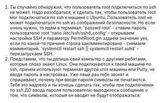 1. Ты случайно обнаружил, что пользователь root подключиться по ssh не может. Надо разобраться, и сделать так, чтобы пользователь root мог подключаться по ssh к машине с Ubuntu.
  Пользователь root не может подключаться по ssh из соображений безопасности. Но если очень нужно, то идём в терминал:
  'passwd root' - ставим пароль пользователю root
  'nano /etc/ssh/sshd_config' - открываем настройки SSH и параметру PermitRootLgin задаем значение yes, если по какой-то причине строка закомментирована - снимаем комментарий.
  'systemctl restart ssh || systemctl restart sshd' - перезапускаем SSH.
2. Представим, что ты делишь свой компьтер с другими ребятами, которые плохо знают Linux. Они подключаются к твоей машине по ssh, причем используют терминал другой unix машины или Putty, не вводя пароль в настройках. Уже пяый раз тебе звонят и спрашивают, почему при вводе пароля символы не печатаются. Тебе это надоело и ты хочешь сделать так, чтобы при подключении по ssh ДО ввода пароля пользователю выводилось сообщение о том, что символы, которые он вводит не будут отображаться:
